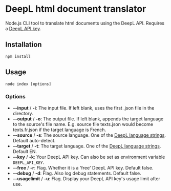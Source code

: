 # DeepL html document translator

Node.js CLI tool to translate html documents using the DeepL API. Requires a [DeepL API key](https://www.deepl.com/nl/docs-api/).

## Installation

    npm install

## Usage

    node index [options]

### Options

- **--input** / **-i**: The input file. If left blank, uses the first .json file in the directory.
- **--output** / **-o**: The output file. If left blank, appends the target language to the source's file name. E.g. source file texts.json would become texts.fr.json if the target language is French.
- **--source** / **-s**: The source language. One of the [DeepL language strings](https://www.deepl.com/docs-api/translating-text/request/). Default auto-detect.
- **--target** / **-t**: The target language. One of the [DeepL language strings](https://www.deepl.com/docs-api/translating-text/request/). Default EN.
- **--key** / **-k**: Your DeepL API key. Can also be set as environment variable `DEEPL_API_KEY`.
- **--free** / **-r**: Flag. Whether it is a 'free' DeepL API key. Default false.
- **--debug** / **-d**: Flag. Also log debug statements. Default false.
- **--usagelimit** / **-u**: Flag. Display your DeepL API key's usage limit after use.